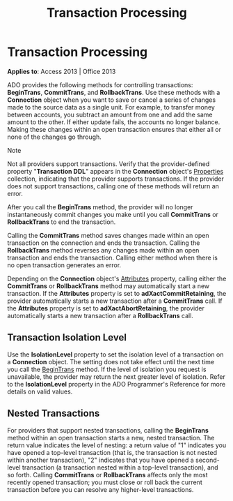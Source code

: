 ﻿---
title: Transaction Processing
TOCTitle: Transaction Processing
ms:assetid: 7cacf3bb-e523-8739-f9ff-c8663c9ddfeb
ms:mtpsurl: https://msdn.microsoft.com/en-us/library/JJ249523(v=office.15)
ms:contentKeyID: 48545842
ms.date: 09/18/2015
mtps_version: v=office.15
---

# Transaction Processing


**Applies to**: Access 2013 | Office 2013

ADO provides the following methods for controlling transactions: **BeginTrans**, **CommitTrans**, and **RollbackTrans**. Use these methods with a **Connection** object when you want to save or cancel a series of changes made to the source data as a single unit. For example, to transfer money between accounts, you subtract an amount from one and add the same amount to the other. If either update fails, the accounts no longer balance. Making these changes within an open transaction ensures that either all or none of the changes go through.


> [!NOTE]
> <P>Not all providers support transactions. Verify that the provider-defined property "<STRONG>Transaction DDL</STRONG>" appears in the <STRONG>Connection</STRONG> object's <A href="properties-collection-ado.md">Properties</A> collection, indicating that the provider supports transactions. If the provider does not support transactions, calling one of these methods will return an error.</P>



After you call the **BeginTrans** method, the provider will no longer instantaneously commit changes you make until you call **CommitTrans** or **RollbackTrans** to end the transaction.

Calling the **CommitTrans** method saves changes made within an open transaction on the connection and ends the transaction. Calling the **RollbackTrans** method reverses any changes made within an open transaction and ends the transaction. Calling either method when there is no open transaction generates an error.

Depending on the **Connection** object's [Attributes](attributes-property-ado.md) property, calling either the **CommitTrans** or **RollbackTrans** method may automatically start a new transaction. If the **Attributes** property is set to **adXactCommitRetaining**, the provider automatically starts a new transaction after a **CommitTrans** call. If the **Attributes** property is set to **adXactAbortRetaining**, the provider automatically starts a new transaction after a **RollbackTrans** call.

## Transaction Isolation Level

Use the **IsolationLevel** property to set the isolation level of a transaction on a **Connection** object. The setting does not take effect until the next time you call the [BeginTrans](begintrans-committrans-and-rollbacktrans-methods-ado.md) method. If the level of isolation you request is unavailable, the provider may return the next greater level of isolation. Refer to the **IsolationLevel** property in the ADO Programmer's Reference for more details on valid values.

## Nested Transactions

For providers that support nested transactions, calling the **BeginTrans** method within an open transaction starts a new, nested transaction. The return value indicates the level of nesting: a return value of "1" indicates you have opened a top-level transaction (that is, the transaction is not nested within another transaction), "2" indicates that you have opened a second-level transaction (a transaction nested within a top-level transaction), and so forth. Calling **CommitTrans** or **RollbackTrans** affects only the most recently opened transaction; you must close or roll back the current transaction before you can resolve any higher-level transactions.

